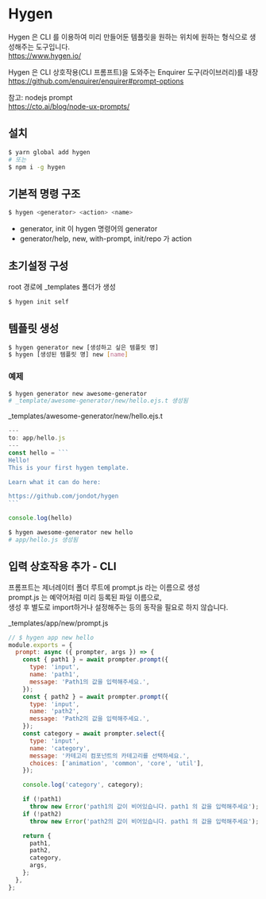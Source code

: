 # Hygen

Hygen 은 CLI 를 이용하여 미리 만들어둔 템플릿을 원하는 위치에 원하는 형식으로 생성해주는 도구입니다.  
https://www.hygen.io/

Hygen 은 CLI 상호작용(CLI 프롬프트)을 도와주는 Enquirer 도구(라이브러리)를 내장  
https://github.com/enquirer/enquirer#prompt-options

참고: nodejs prompt  
https://cto.ai/blog/node-ux-prompts/

## 설치

```bash
$ yarn global add hygen
# 또는
$ npm i -g hygen
```

## 기본적 명령 구조

```bash
$ hygen <generator> <action> <name>
```

- generator, init 이 hygen 명령어의 generator
- generator/help, new, with-prompt, init/repo 가 action

## 초기설정 구성

root 경로에 \_templates 폴더가 생성

```bash
$ hygen init self
```

## 템플릿 생성

```bash
$ hygen generator new [생성하고 싶은 템플릿 명]
$ hygen [생성된 템플릿 명] new [name]
```

### 예제

```bash
$ hygen generator new awesome-generator
# _template/awesome-generator/new/hello.ejs.t 생성됨
```

\_templates/awesome-generator/new/hello.ejs.t

````javascript
---
to: app/hello.js
---
const hello = ```
Hello!
This is your first hygen template.

Learn what it can do here:

https://github.com/jondot/hygen
```

console.log(hello)

````

```bash
$ hygen awesome-generator new hello
# app/hello.js 생성됨
```

## 입력 상호작용 추가 - CLI

프롬프트는 제너레이터 폴더 루트에 prompt.js 라는 이름으로 생성  
prompt.js 는 예약어처럼 미리 등록된 파일 이름으로,  
생성 후 별도로 import하거나 설정해주는 등의 동작을 필요로 하지 않습니다.

\_templates/app/new/prompt.js

```javascript
// $ hygen app new hello
module.exports = {
  prompt: async ({ prompter, args }) => {
    const { path1 } = await prompter.prompt({
      type: 'input',
      name: 'path1',
      message: 'Path1의 값을 입력해주세요.',
    });
    const { path2 } = await prompter.prompt({
      type: 'input',
      name: 'path2',
      message: 'Path2의 값을 입력해주세요.',
    });
    const category = await prompter.select({
      type: 'input',
      name: 'category',
      message: '카테고리 컴포넌트의 카테고리를 선택하세요.',
      choices: ['animation', 'common', 'core', 'util'],
    });

    console.log('category', category);

    if (!path1)
      throw new Error('path1의 값이 비어있습니다. path1 의 값을 입력해주세요');
    if (!path2)
      throw new Error('path2의 값이 비어있습니다. path1 의 값을 입력해주세요');

    return {
      path1,
      path2,
      category,
      args,
    };
  },
};
```
